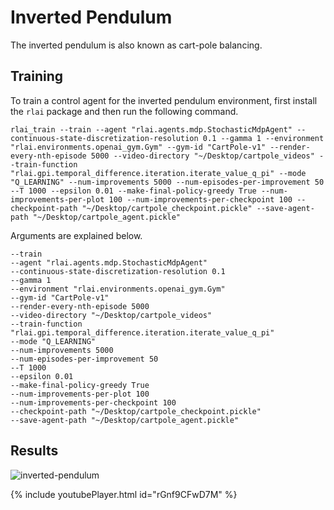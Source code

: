 # Inverted Pendulum
The inverted pendulum is also known as cart-pole balancing.

## Training

To train a control agent for the inverted pendulum environment, first install the `rlai` package and then run the 
following command.
```
rlai_train --train --agent "rlai.agents.mdp.StochasticMdpAgent" --continuous-state-discretization-resolution 0.1 --gamma 1 --environment "rlai.environments.openai_gym.Gym" --gym-id "CartPole-v1" --render-every-nth-episode 5000 --video-directory "~/Desktop/cartpole_videos" --train-function "rlai.gpi.temporal_difference.iteration.iterate_value_q_pi" --mode "Q_LEARNING" --num-improvements 5000 --num-episodes-per-improvement 50 --T 1000 --epsilon 0.01 --make-final-policy-greedy True --num-improvements-per-plot 100 --num-improvements-per-checkpoint 100 --checkpoint-path "~/Desktop/cartpole_checkpoint.pickle" --save-agent-path "~/Desktop/cartpole_agent.pickle"
```

Arguments are explained below.
```
--train 
--agent "rlai.agents.mdp.StochasticMdpAgent" 
--continuous-state-discretization-resolution 0.1 
--gamma 1 
--environment "rlai.environments.openai_gym.Gym" 
--gym-id "CartPole-v1" 
--render-every-nth-episode 5000 
--video-directory "~/Desktop/cartpole_videos" 
--train-function "rlai.gpi.temporal_difference.iteration.iterate_value_q_pi" 
--mode "Q_LEARNING" 
--num-improvements 5000 
--num-episodes-per-improvement 50 
--T 1000 
--epsilon 0.01 
--make-final-policy-greedy True 
--num-improvements-per-plot 100 
--num-improvements-per-checkpoint 100 
--checkpoint-path "~/Desktop/cartpole_checkpoint.pickle" 
--save-agent-path "~/Desktop/cartpole_agent.pickle"
```

## Results

![inverted-pendulum](https://github.com/MatthewGerber/rlai/raw/master/trained_agents/cartpole/cartpole_training.png)

{% include youtubePlayer.html id="rGnf9CFwD7M" %}